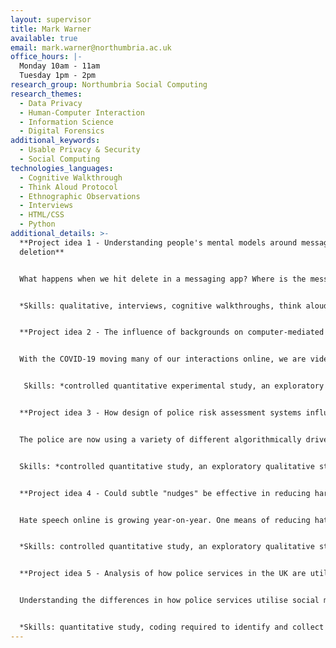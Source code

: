 ```yaml
---
layout: supervisor
title: Mark Warner
available: true
email: mark.warner@northumbria.ac.uk
office_hours: |-
  Monday 10am - 11am
  Tuesday 1pm - 2pm 
research_group: Northumbria Social Computing
research_themes:
  - Data Privacy
  - Human-Computer Interaction
  - Information Science
  - Digital Forensics
additional_keywords:
  - Usable Privacy & Security
  - Social Computing
technologies_languages:
  - Cognitive Walkthrough
  - Think Aloud Protocol
  - Ethnographic Observations
  - Interviews
  - HTML/CSS
  - Python
additional_details: >-
  **Project idea 1 - Understanding people's mental models around message
  deletion**


  What happens when we hit delete in a messaging app? Where is the message stored? Is it really deleted? Is it deleted everywhere? Could it be recovered? This project will use qualitative methods to understand how people think message deletion works in two or more messaging apps.


  *Skills: qualitative, interviews, cognitive walkthroughs, think alouds*


  **Project idea 2 - The influence of backgrounds on computer-mediated video interactions**


  With the COVID-19 moving many of our interactions online, we are video calling each other more than ever before. Unlike in person meetings, online meetings allow us to replace our background. But what affect might this have on how people interact with each other? This project is interested in how people's backgrounds (e.g., no filter, blurred, other) influence how people are perceived by others (e.g., interpersonal trust).


   Skills: *controlled quantitative experimental study, an exploratory qualitative study or mixed methods*


  **Project idea 3 - How design of police risk assessment systems influence decision-making** 


  The police are now using a variety of different algorithmically driven systems to help support decision-making. For example oxRec (<https://oxrisk.com/oxrec-9/>) calculates the risk of violent reoffending of released prisoners. What we do not know is how people (e.g., police officers) evaluate and process the outputs of these models, and make sense of them in order to support their decision-making. Could the design of these systems positively (or negatively) influence their decision-making. 


  Skills: *controlled quantitative study, an exploratory qualitative study or mixed methods*


  **Project idea 4 - Could subtle "nudges" be effective in reducing harmful online speech?**


  Hate speech online is growing year-on-year. One means of reducing hate speech is to develop indicators that inform people of their hurtful/harmful comments as they type. These indicators are often very explicit e.g. "Your message may hurt someone". But could more subtle "nudges" (see nudge theory) be more effective? e.g., could changes to interface colour or sound be used to discourage the typing of harmful content? 


  *Skills: controlled quantitative study, an exploratory qualitative study or mixed methods, coding most likely required to develop a prototype interface (e.g., python, java, react)*


  **Project idea 5 - Analysis of how police services in the UK are utilise social media**


  Understanding the differences in how police services utilise social media through an analysis of Twitter data (e.g., analysis of multiple policing account tweets in terms of their tone, sentiment, posting frequency, engagement).


  *Skills: quantitative study, coding required to identify and collect tweets and perform analysis across data, NLP/python.*
---
```

